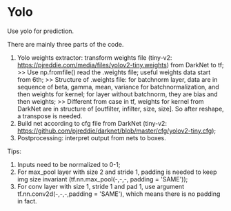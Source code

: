 # Yolo
Use yolo for prediction.

  There are mainly three parts of the code.
  1. Yolo weights extractor: transform weights file (tiny-v2: https://pjreddie.com/media/files/yolov2-tiny.weights) from DarkNet to tf;
    >> Use np.fromfile() read the .weights file; useful weights data start from 6th;
    >> Structure of .weights file: for batchnorm layer, data are in sequence of beta, gamma, mean, variance for batchnormalization, and then weights for kernel; for layer without batchnorm, they are bias and then weights;
    >> Different from case in tf, weights for kernel from DarkNet are in structure of [outfilter, infilter, size, size]. So after reshape, a transpose is needed. 
  2. Build net according to cfg file from DarkNet (tiny-v2: https://github.com/pjreddie/darknet/blob/master/cfg/yolov2-tiny.cfg);
  3. Postprocessing: interpret output from nets to boxes.
  
  Tips:
  1. Inputs need to be normalized to 0-1;
  2. For max_pool layer with size 2 and stride 1, padding is needed to keep img size invariant (tf.nn.max_pool(-,-,-, padding = 'SAME'));
  3. For conv layer with size 1, stride 1 and pad 1, use argument tf.nn.conv2d(-,-,-,padding = 'SAME'), which means there is no padding in fact.
